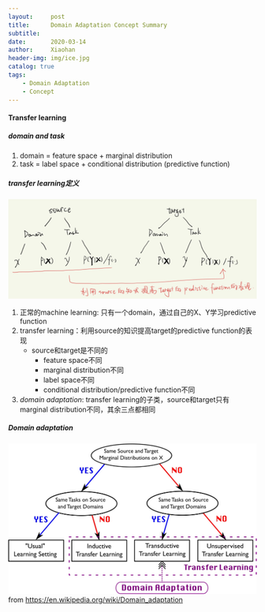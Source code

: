 ```yaml
---
layout:     post
title:      Domain Adaptation Concept Summary
subtitle:   
date:       2020-03-14
author:     Xiaohan
header-img: img/ice.jpg
catalog: true
tags:
    - Domain Adaptation
    - Concept
---
```


#### Transfer learning
##### domain and task
1. domain = feature space + marginal distribution
2. task = label space + conditional distribution (predictive function)

##### transfer learning定义
![-w914](/img/15842471547628.jpg)
1. 正常的machine learning: 只有一个domain，通过自己的X、Y学习predictive function
2. transfer learning：利用source的知识提高target的predictive function的表现
    * source和target是不同的
        * feature space不同 
        * marginal distribution不同
        * label space不同    
        * conditional distribution/predictive function不同
3. _domain adaptation_: transfer learning的子类，source和target只有marginal distribution不同，其余三点都相同

##### Domain adaptation
![](/img/15850826248103.jpg)
from https://en.wikipedia.org/wiki/Domain_adaptation

